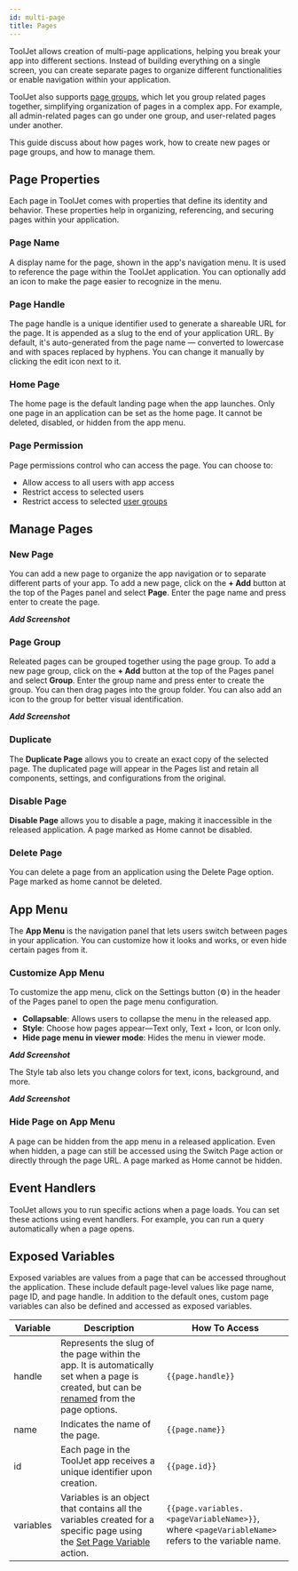 ```yaml
---
id: multi-page
title: Pages
---
```


ToolJet allows creation of multi-page applications, helping you break your app into different sections. Instead of building everything on a single screen, you can create separate pages to organize different functionalities or enable navigation within your application.

ToolJet also supports [page groups](#), which let you group related pages together, simplifying organization of pages in a complex app. For example, all admin-related pages can go under one group, and user-related pages under another.

This guide discuss about how pages work, how to create new pages or page groups, and how to manage them.

## Page Properties

Each page in ToolJet comes with properties that define its identity and behavior. These properties help in organizing, referencing, and securing pages within your application.

### Page Name

A display name for the page, shown in the app's navigation menu. It is used to reference the page within the ToolJet application. You can optionally add an icon to make the page easier to recognize in the menu.

### Page Handle

The page handle is a unique identifier used to generate a shareable URL for the page. It is appended as a slug to the end of your application URL. By default, it's auto-generated from the page name — converted to lowercase and with spaces replaced by hyphens. You can change it manually by clicking the edit icon next to it.

### Home Page

The home page is the default landing page when the app launches. Only one page in an application can be set as the home page. It cannot be deleted, disabled, or hidden from the app menu.

### Page Permission

Page permissions control who can access the page. You can choose to:
- Allow access to all users with app access
- Restrict access to selected users
- Restrict access to selected [user groups](#)

## Manage Pages

### New Page

You can add a new page to organize the app navigation or to separate different parts of your app. To add a new page, click on the **+ Add** button at the top of the Pages panel and select **Page**. Enter the page name and press enter to create the page.

***Add Screenshot***

### Page Group

Releated pages can be grouped together using the page group. To add a new page group, click on the **+ Add** button at the top of the Pages panel and select **Group**. Enter the group name and press enter to create the group. You can then drag pages into the group folder. You can also add an icon to the group for better visual identification.

***Add Screenshot***

### Duplicate

The **Duplicate Page** allows you to create an exact copy of the selected page. The duplicated page will appear in the Pages list and retain all components, settings, and configurations from the original.

### Disable Page

**Disable Page** allows you to disable a page, making it inaccessible in the released application. A page marked as Home cannot be disabled.

### Delete Page

You can delete a page from an application using the Delete Page option. Page marked as home cannot be deleted.

## App Menu

The **App Menu** is the navigation panel that lets users switch between pages in your application. You can customize how it looks and works, or even hide certain pages from it.

### Customize App Menu

To customize the app menu, click on the Settings button (⚙️) in the header of the Pages panel to open the page menu configuration.

- **Collapsable**: Allows users to collapse the menu in the released app.
- **Style**: Choose how pages appear—Text only, Text + Icon, or Icon only.
- **Hide page menu in viewer mode**:  Hides the menu in viewer mode.

***Add Screenshot***

The Style tab also lets you change colors for text, icons, background, and more.

***Add Screenshot***

### Hide Page on App Menu

A page can be hidden from the app menu in a released application. Even when hidden, a page can still be accessed using the Switch Page action or directly through the page URL. A page marked as Home cannot be hidden.

## Event Handlers

ToolJet allows you to run specific actions when a page loads. You can set these actions using event handlers. For example, you can run a query automatically when a page opens.

## Exposed Variables

Exposed variables are values from a page that can be accessed throughout the application. These include default page-level values like page name, page ID, and page handle. In addition to the default ones, custom page variables can also be defined and accessed as exposed variables.

| Variable  | Description | How To Access |
| ----------- | ----------- | ------------- |
| handle | Represents the slug of the page within the app. It is automatically set when a page is created, but can be [renamed](#page-handle) from the page options. | `{{page.handle}}`|
| name | Indicates the name of the page. | `{{page.name}}` |
| id | Each page in the ToolJet app receives a unique identifier upon creation. | `{{page.id}}` |
| variables | Variables is an object that contains all the variables created for a specific page using the [Set Page Variable](/docs/actions/set-page-variable) action.  | `{{page.variables.<pageVariableName>}}`, where `<pageVariableName>` refers to the variable name. |
